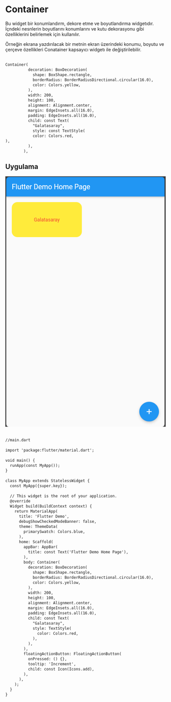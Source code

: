 # Container

Bu widget bir konumlandırm, dekore etme ve boyutlandırma widgetıdır. İçndeki nesnlerin boyutlarını konumlarını ve kutu dekorasyonu gibi özelliklerini belirlemek için kullanılır.

Örneğin ekrana yazdırılacak bir metnin ekran üzerindeki konumu, boyutu ve çerçeve özellikleri Conatainer kapsayıcı widgetı ile değiştirilebilir.

````

Container(
          decoration: BoxDecoration(
            shape: BoxShape.rectangle,
            borderRadius: BorderRadiusDirectional.circular(16.0),
            color: Colors.yellow,
          ),
          width: 200,
          height: 100,
          alignment: Alignment.center,
          margin: EdgeInsets.all(16.0),
          padding: EdgeInsets.all(16.0),
          child: const Text(
            "Galatasaray",
            style: const TextStyle(
            color: Colors.red,
),
          ),
        ),

````


## Uygulama

![Screenshot](images/Container.png)


````

//main.dart

import 'package:flutter/material.dart';

void main() {
  runApp(const MyApp());
}

class MyApp extends StatelessWidget {
  const MyApp({super.key});

  // This widget is the root of your application.
  @override
  Widget build(BuildContext context) {
    return MaterialApp(
      title: 'Flutter Demo',
      debugShowCheckedModeBanner: false,
      theme: ThemeData(
        primarySwatch: Colors.blue,
      ),
      home: Scaffold(
        appBar: AppBar(
          title: const Text('Flutter Demo Home Page'),
        ),
        body: Container(
          decoration: BoxDecoration(
            shape: BoxShape.rectangle,
            borderRadius: BorderRadiusDirectional.circular(16.0),
            color: Colors.yellow,
          ),
          width: 200,
          height: 100,
          alignment: Alignment.center,
          margin: EdgeInsets.all(16.0),
          padding: EdgeInsets.all(16.0),
          child: const Text(
            "Galatasaray",
            style: TextStyle(
              color: Colors.red,
            ),
          ),
        ),
        floatingActionButton: FloatingActionButton(
          onPressed: () {},
          tooltip: 'Increment',
          child: const Icon(Icons.add),
        ),
      ),
    );
  }
}


````


